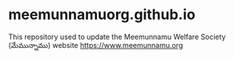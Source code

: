 # meemunnamuorg.github.io
This repository used to update the Meemunnamu Welfare Society (మేమున్నాము) website https://www.meemunnamu.org